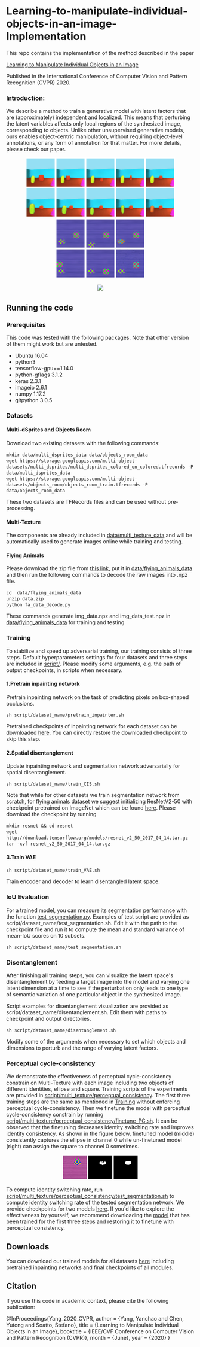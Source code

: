 # Learning-to-manipulate-individual-objects-in-an-image-Implementation
This repo contains the implementation of the method described in the paper

[Learning to Manipulate Individual Objects in an Image](https://arxiv.org/pdf/2004.05495.pdf)  

Published in the International Conference of Computer Vision and Pattern Recognition (CVPR) 2020.



### Introduction:
We describe a method to train a generative model with latent factors that are (approximately) independent and localized. This means that perturbing the latent variables affects only local regions of the synthesized image, corresponding to objects. Unlike other unsupervised generative models, ours enables object-centric manipulation, without requiring object-level annotations, or any form of annotation for that matter. For more details, please check our paper.

<p align="center">
<img src='doc/objects_room.gif' width = 400>
<img src='doc/multi_texture.gif' width = 240>
<p>
 
<p align="center">
<img src='doc/flying_animals.gif'>
<p>
 


## Running the code
### Prerequisites

This code was tested with the following packages. Note that other version of them might work but are untested.

* Ubuntu 16.04
* python3
* tensorflow-gpu==1.14.0
* python-gflags 3.1.2
* keras 2.3.1
* imageio 2.6.1
* numpy 1.17.2
* gitpython 3.0.5

### Datasets


#### Multi-dSprites and Objects Room

Download two existing datasets with the following commands:
```
mkdir data/multi_dsprites_data data/objects_room_data
wget https://storage.googleapis.com/multi-object-datasets/multi_dsprites/multi_dsprites_colored_on_colored.tfrecords -P data/multi_dsprites_data
wget https://storage.googleapis.com/multi-object-datasets/objects_room/objects_room_train.tfrecords -P data/objects_room_data
```
These two datasets are TFRecords files and can be used without pre-processing.


#### Multi-Texture

The components are already included in [data/multi\_texture\_data](data/multi_texture_data) and will be automatically used to generate images online while training and testing.


#### Flying Animals

Please download the zip file from 
[this link](https://drive.google.com/open?id=1xs9CdR8HC_RxfuEbZnD_hmMqQusAuhbO), put it in [data/flying\_animals\_data](data/flying_animals_data) and then run the following commands to decode the raw images into .npz file.
```
cd  data/flying_animals_data
unzip data.zip
python fa_data_decode.py
```
These commands generate img_data.npz and img_data_test.npz in [data/flying\_animals\_data](data/flying_animals_data) for training and testing

### Training

To stabilize and speed up adversarial training, our training consists of three steps. Default hyperparameters settings for four datasets and three steps are included in [script/](script). Please modify some arguments, e.g. the path of output checkpoints, in scripts when necessary. 

#### 1.Pretrain inpainting network

Pretrain inpainting network on the task of predicting pixels on box-shaped occlusions.
```
sh script/dataset_name/pretrain_inpainter.sh
```
Pretrained checkpoints of inpainting network for each dataset can be downloaded [here](https://drive.google.com/drive/folders/1AcFb2kfFpEuD-Wi_Iz_Z9-mkgs3anEOF?usp=sharing). You can directly restore the downloaded checkpoint to skip this step.

#### 2.Spatial disentanglement

Update inpainting network and segmentation network adversarially for spatial disentanglement.

```
sh script/dataset_name/train_CIS.sh
```
Note that while for other datasets we train segmentation network from scratch, for flying animals dataset we suggest initializing ResNetV2-50 with checkpoint pretrained on ImageNet which can be found [here](https://github.com/tensorflow/models/tree/master/research/slim#pre-trained-models). Please download the checkpoint by running
```
mkdir resnet && cd resnet
wget http://download.tensorflow.org/models/resnet_v2_50_2017_04_14.tar.gz
tar -xvf resnet_v2_50_2017_04_14.tar.gz
```

#### 3.Train VAE
```
sh script/dataset_name/train_VAE.sh
```
Train encoder and decoder to learn disentangled latent space.

### IoU Evaluation

For a trained model, you can measure its segmentation performance with the function [test\_segmentation.py](./test_segmentation.py). Examples of test script are provided as script/dataset_name/test_segmentation.sh. Edit it with the path to the checkpoint file and run it to compute the mean and standard variance of mean-IoU scores on 10 subsets.
```
sh script/dataset_name/test_segmentation.sh
```

### Disentanglement 

After finishing all training steps, you can visualize the latent space's disentanglement by feeding a target image into the model and varying one latent dimension at a time to see if the perturbation only leads to one type of semantic variation of one particular object in the synthesized image. 

Script examples for disentanglement visualization are provided as script/dataset_name/disentanglement.sh. Edit them with paths to checkpoint and output directories. 
```
sh script/dataset_name/disentanglement.sh
```
Modify some of the arguments when necessary to set which objects and dimensions to perturb and the range of varying latent factors.

### Perceptual cycle-consistency
We demonstrate the effectiveness of perceptual cycle-consistency constrain on Multi-Texture with each image including two objects of different identities, ellipse and square. Training scripts of the experiments are provided in [script/multi_texture/perceptual_consistency](./script/multi_texture/perceptual_consistency). The first three training steps are the same as mentioned in [Training](./README.md#Training) without enforcing perceptual cycle-consistency. Then we finetune the model with perceptual cycle-consistency constrain by running [script/multi_texture/perceptual_consistency/finetune_PC.sh](script/multi_texture/perceptual_consistency/finetune_PC.sh). It can be observed that the finetuning decreases identity switching rate and improves identity consistency. As shown in the figure below, finetuned model (middle) consistently captures the ellipse in channel 0 while un-finetuned model (right) can assign the square to channel 0 sometimes.

<p align="center">
<img src='doc/pc.gif'>
<p>
 
To compute identity switching rate, run [script/multi_texture/perceptual_consistency/test_segmentation.sh](script/multi_texture/perceptual_consistency/test_segmentation.sh) to compute identity switching rate of the tested segmentation network.  We provide checkpoints for two models [here](https://drive.google.com/drive/folders/1WCBgnPim9l5aMjbgAg1wBETd3QoLY-Wd?usp=sharing). If you'd like to explore the effectiveness by yourself, we recommend downloading the [model](https://drive.google.com/drive/folders/1X5kDp-1swauBKaFXF32gRy9wnJEvtCKe?usp=sharing) that has been trained for the first three steps and restoring it to finetune with perceptual consistency.

## Downloads

You can download our trained models for all datasets [here](https://drive.google.com/drive/folders/1AcFb2kfFpEuD-Wi_Iz_Z9-mkgs3anEOF?usp=sharing) including pretrained inpainting networks and final checkpoints of all modules. 

## Citation

If you use this code in academic context, please cite the following publication:

@InProceedings{Yang_2020_CVPR,
author = {Yang, Yanchao and Chen, Yutong and Soatto, Stefano},
title = {Learning to Manipulate Individual Objects in an Image},
booktitle = {IEEE/CVF Conference on Computer Vision and Pattern Recognition (CVPR)},
month = {June},
year = {2020}
}

